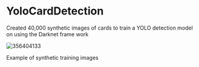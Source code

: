 # YoloCardDetection

Created 40,000 synthetic images of cards to train a YOLO detection model on using the Darknet frame work

![356404133](https://github.com/user-attachments/assets/24586e36-8735-463b-816d-c427a81676e6)

Example of synthetic training images


